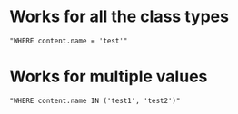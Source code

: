 # Works for all the class types

    "WHERE content.name = 'test'"

# Works for multiple values

    "WHERE content.name IN ('test1', 'test2')"


